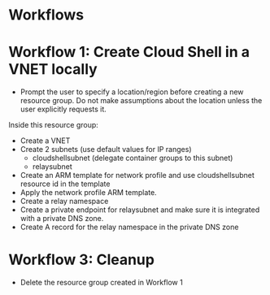 # Workflows

# Workflow 1: Create Cloud Shell in a VNET locally
- Prompt the user to specify a location/region before creating a new resource group. Do not make assumptions about the location unless the user explicitly requests it.

Inside this resource group:
- Create a VNET
- Create 2 subnets (use default values for IP ranges)
  - cloudshellsubnet (delegate container groups to this subnet)
  - relaysubnet
- Create an ARM template for network profile and use cloudshellsubnet resource id in the template 
- Apply the network profile ARM template.
- Create a relay namespace
- Create a private endpoint for relaysubnet and make sure it is integrated with a private DNS zone.
- Create A record for the relay namespace in the private DNS zone

# Workflow 3: Cleanup
- Delete the resource group created in Workflow 1